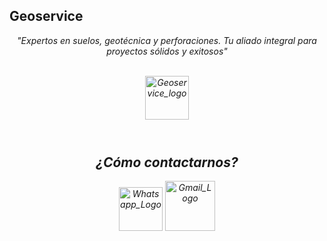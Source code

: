 ## Geoservice

<p align="center"><em>"Expertos en suelos, geotécnica y perforaciones. Tu aliado integral para proyectos sólidos y exitosos"</p> 
    <br/>
    <div align="center">
        <img src="https://res.cloudinary.com/nacho-morales/image/upload/v1684860890/Geoservice/Logo_hd_pjie2t.png" alt="Geoservice_logo" height="70" widtht"60"/>
    </div>

<br/> 

#

</p><h2 align="center">¿Cómo contactarnos?</h2><p align="left"> 
<p align="center">
    <img src="[https://cdn.icon-icons.com/icons2/729/PNG/512/whatsapp_icon-icons.com_62756.png](https://cdn.icon-icons.com/icons2/1099/PNG/512/1485482192-phone_78665.png" alt="Whatsapp_Logo" height="70" >
    <a href="mailto:geoservice@geoservice.com.ar" ><img src="https://cdn.icon-icons.com/icons2/2631/PNG/512/gmail_new_logo_icon_159149.png" alt="Gmail_Logo" height="80" >
     
</p>

#
